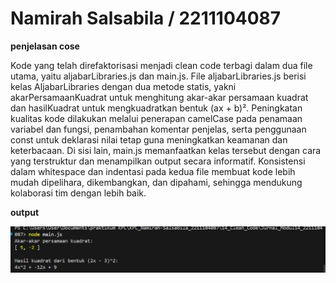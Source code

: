 # Namirah Salsabila / 2211104087

**penjelasan cose**

Kode yang telah direfaktorisasi menjadi clean code terbagi dalam dua file utama, yaitu aljabarLibraries.js dan main.js. File aljabarLibraries.js berisi kelas AljabarLibraries dengan dua metode statis, yakni akarPersamaanKuadrat untuk menghitung akar-akar persamaan kuadrat dan hasilKuadrat untuk mengkuadratkan bentuk (ax + b)². Peningkatan kualitas kode dilakukan melalui penerapan camelCase pada penamaan variabel dan fungsi, penambahan komentar penjelas, serta penggunaan const untuk deklarasi nilai tetap guna meningkatkan keamanan dan keterbacaan. Di sisi lain, main.js memanfaatkan kelas tersebut dengan cara yang terstruktur dan menampilkan output secara informatif. Konsistensi dalam whitespace dan indentasi pada kedua file membuat kode lebih mudah dipelihara, dikembangkan, dan dipahami, sehingga mendukung kolaborasi tim dengan lebih baik.

**output**

![Nama Gambar 1](gambar1.png)  
